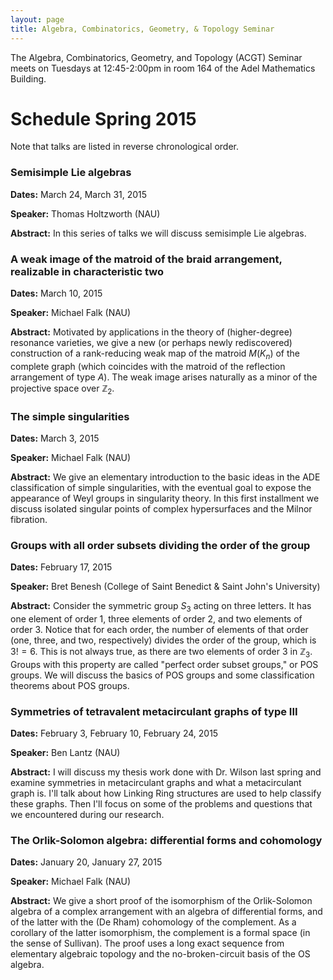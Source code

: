 ```yaml
---
layout: page
title: Algebra, Combinatorics, Geometry, & Topology Seminar
---
```


The Algebra, Combinatorics, Geometry, and Topology (ACGT) Seminar meets on Tuesdays at 12:45-2:00pm in room 164 of the Adel Mathematics Building.

# Schedule Spring 2015 #

Note that talks are listed in reverse chronological order.

### Semisimple Lie algebras ###

**Dates:** March 24, March 31, 2015

**Speaker:** Thomas Holtzworth (NAU)

**Abstract:** In this series of talks we will discuss semisimple Lie algebras.

### A weak image of the matroid of the braid arrangement, realizable in characteristic two ###

**Dates:** March 10, 2015

**Speaker:** Michael Falk (NAU)

**Abstract:** Motivated by applications in the theory of (higher-degree) resonance varieties, we give a new (or perhaps newly rediscovered) construction of a rank-reducing weak map of the matroid $M(K_n)$ of the complete graph (which coincides with the matroid of the reflection arrangement of type $A$). The weak image arises naturally as a minor of the projective space over $\mathbb{Z}_2$.

### The simple singularities ###

**Dates:** March 3, 2015

**Speaker:** Michael Falk (NAU)

**Abstract:** We give an elementary introduction to the basic ideas in the ADE classification of simple singularities, with the eventual goal to expose the appearance of Weyl groups in singularity theory. In this first installment we discuss isolated singular points of complex hypersurfaces and the Milnor fibration.

### Groups with all order subsets dividing the order of the group ###

**Dates:** February 17, 2015

**Speaker:** Bret Benesh (College of Saint Benedict & Saint John's University)

**Abstract:** Consider the symmetric group $S_3$ acting on three letters.  It has one element of order $1$, three elements of order $2$, and two elements of order $3$.  Notice that for each order, the number of elements of that order (one, three, and two, respectively) divides the order of the group, which is $3!=6$.  This is not always true, as there are two elements of order $3$ in $\mathbb{Z}_3$.  Groups with this property are called "perfect order subset groups," or POS groups.  We will discuss the basics of POS groups and some classification theorems about POS groups.

### Symmetries of tetravalent metacirculant graphs of type III ###

**Dates:** February 3, February 10, February 24, 2015

**Speaker:** Ben Lantz (NAU)

**Abstract:** I will discuss my thesis work done with Dr. Wilson last spring and examine symmetries in metacirculant graphs and what a metacirculant graph is. I'll talk about how Linking Ring structures are used to help classify these graphs. Then I'll focus on some of the problems and questions that we encountered during our research.

### The Orlik-Solomon algebra: differential forms and cohomology ###

**Dates:** January 20, January 27, 2015

**Speaker:** Michael Falk (NAU)

**Abstract:** We give a short proof of the isomorphism of the Orlik-Solomon algebra of a complex arrangement with an algebra of differential forms, and of the latter with the (De Rham) cohomology of the complement. As a corollary of the latter isomorphism, the complement is a formal space (in the sense of Sullivan). The proof uses a long exact sequence from elementary algebraic topology and the no-broken-circuit basis of the OS algebra.
